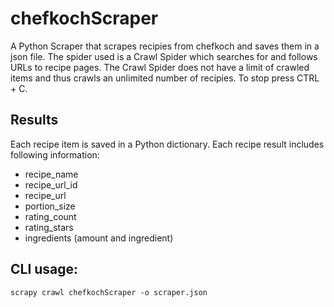 # chefkochScraper
A Python Scraper that scrapes recipies from chefkoch and saves them in a json file.
The spider used is a Crawl Spider which searches for and follows URLs to recipe pages.
The Crawl Spider does not have a limit of crawled items and thus crawls an unlimited number of recipies. To stop press CTRL + C.

## Results
Each recipe item is saved in a Python dictionary. Each recipe result includes following information:
* recipe_name
* recipe_url_id
* recipe_url
* portion_size
* rating_count
* rating_stars
* ingredients (amount and ingredient)

## CLI usage:
```
scrapy crawl chefkochScraper -o scraper.json
```
